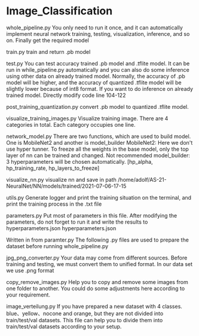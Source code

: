 # Image_Classification
whole_pipeline.py
You only need to run it once, and it can automatically implement neural network training, testing, visualization, inference, and so on. Finally get the required model

train.py
train and return .pb model

test.py
You can test accuracy trained .pb model and .tflite model. It can be run in while_pipeline.py automatically and you can also do some inference using other data on already trained model.
Normally, the accuracy of .pb model will be higher, and the accuracy of quantized .tflite model will be slightly lower because of int8 format.
If you want to do inference on already trained model. Directly modify code line 104-122 

post_training_quantization.py
convert .pb model to quantized .tflite model.

visualize_training_images.py
Visualize training image. There are 4 categories in total. Each category occupies one line.

network_model.py
There are two functions, which are used to build model. One is MobileNet2 and another is model_builder
MobileNet2: Here we don't use hyper tunner. To freeze all the weights in the base model, only the top layer of nn can be trained and changed. Not recommended
model_builder: 3 hyperparameters will be chosen automatically. [hp_alpha, hp_training_rate, hp_layers_to_freeze]

visualize_nn.py
visualize nn and save in path /home/adolf/AS-21-NeuralNet/NN/models/trained/2021-07-06-17-15

utils.py
Generate logger and print the training situation on the terminal, and print the training process in the .txt file

parameters.py
Put most of parameters in this file. After modifying the parameters, do not forget to run it and write the results to hyperparameters.json
hyperparameters.json

Written in from paramter.py
The following .py files are used to prepare the dataset before running whole_pipeline.py

jpg_png_converter.py
Your data may come from different sources. Before training and testing, we must convert them to unified format. In our data set we use .png format

copy_remove_images.py
Help you to copy and remove some images from one folder to another. You could do some adjustments here according to your requirement.

image_verteilung.py
If you have prepared a new dataset with 4 classes. blue、yellow、nocone and orange, but they are not divided into train/test/val datasets. This file can help you to divide them into train/test/val datasets according to your setup.
